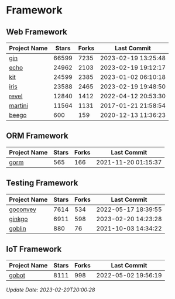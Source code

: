 # Framework

## Web Framework
| Project Name | Stars | Forks | Last Commit |
| ------------ | ----- | ----- | ----------- |
| [gin](https://github.com/gin-gonic/gin) | 66599 | 7235 | 2023-02-19 13:25:48 |
| [echo](https://github.com/labstack/echo) | 24962 | 2103 | 2023-02-19 19:12:17 |
| [kit](https://github.com/go-kit/kit) | 24599 | 2385 | 2023-01-02 06:10:18 |
| [iris](https://github.com/kataras/iris) | 23588 | 2465 | 2023-02-19 19:48:50 |
| [revel](https://github.com/revel/revel) | 12840 | 1412 | 2022-04-12 20:53:30 |
| [martini](https://github.com/go-martini/martini) | 11564 | 1131 | 2017-01-21 21:58:54 |
| [beego](https://github.com/astaxie/beego) | 600 | 159 | 2020-12-13 11:36:23 |

## ORM Framework
| Project Name | Stars | Forks | Last Commit |
| ------------ | ----- | ----- | ----------- |
| [gorm](https://github.com/jinzhu/gorm) | 565 | 166 | 2021-11-20 01:15:37 |

## Testing Framework
| Project Name | Stars | Forks | Last Commit |
| ------------ | ----- | ----- | ----------- |
| [goconvey](https://github.com/smartystreets/goconvey) | 7614 | 534 | 2022-05-17 18:39:55 |
| [ginkgo](https://github.com/onsi/ginkgo) | 6911 | 598 | 2023-02-20 14:23:28 |
| [goblin](https://github.com/franela/goblin) | 880 | 76 | 2021-10-03 14:34:22 |

## IoT Framework
| Project Name | Stars | Forks | Last Commit |
| ------------ | ----- | ----- | ----------- |
| [gobot](https://github.com/hybridgroup/gobot) | 8111 | 998 | 2022-05-02 19:56:19 |

*Update Date: 2023-02-20T20:00:28*